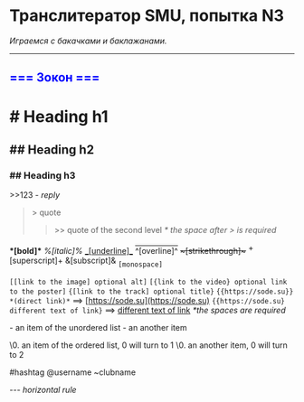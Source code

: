 # Транслитератор SMU, попытка N3
*Играемся с бакачками и баклажанами.*

***

<h2 style="color: blue;"> === Зокон === </h2>

# # Heading h1
## ## Heading h2
### ## Heading h3

\>\>123 - *reply*

> \> quote
>> \>\> quote of the second level
*\* the space after > is required*

**\*[bold]\***
*%[italic]%*
<span style="text-decoration: underline;">\_[underline]\_</span>
<span style="text-decoration: overline;">\^[overline]\^</span>
~~\~[strikethrough]\~~~
<span style="vertical-align: super;">\+[superscript]\+</span>
<span style="vertical-align: super;">\&[subscript]\&</span>
```[monospace]```

`[[link to the image] optional alt]`
`[{link to the video} optional link to the poster]`
`{[link to the track] optional title}`
`{{https://sode.su}} *(direct link)*` ==> [https://sode.su](https://sode.su)
`{{https://sode.su} different text of link}` ==> [different text of link](https://sode.su)
*\*the spaces are required*


\- an item of the unordered list
\- an another item

\0. an item of the ordered list, 0 will turn to 1
\0. an another item, 0 will turn to 2

\#hashtag
@username
\~clubname

\-\-\- *horizontal rule*
